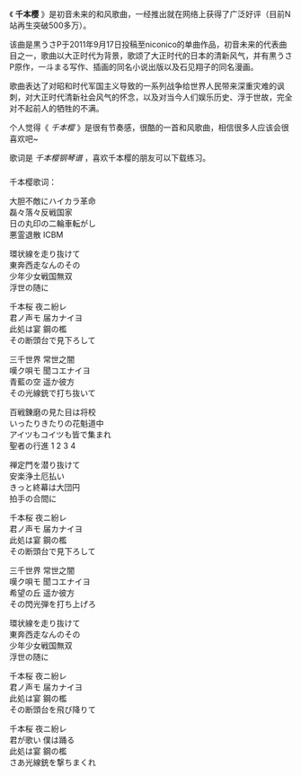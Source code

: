 

《 **千本樱** 》是初音未来的和风歌曲，一经推出就在网络上获得了广泛好评（目前N站再生突破500多万）。  
  
该曲是黒うさP于2011年9月17日投稿至niconico的单曲作品，初音未来的代表曲目之一，歌曲以大正时代为背景，歌颂了大正时代的日本的清新风气，并有黒うさP原作，一斗まる写作、插画的同名小说出版以及石见翔子的同名漫画。  
  
歌曲表达了对昭和时代军国主义导致的一系列战争给世界人民带来深重灾难的讽刺，对大正时代清新社会风气的怀念，以及对当今人们娱乐历史、浮于世故，完全对不起前人的牺牲的不满。  
  
个人觉得《 _千本樱_ 》是很有节奏感，很酷的一首和风歌曲，相信很多人应该会很喜欢吧~  
  
歌词是 _千本樱钢琴谱_ ，喜欢千本樱的朋友可以下载练习。

###  
千本樱歌词：

大胆不敵にハイカラ革命  
磊々落々反戦国家  
日の丸印の二輪車転がし  
悪霊退散 ICBM

環状線を走り抜けて  
東奔西走なんのその  
少年少女戦国無双  
浮世の随に

千本桜 夜ニ紛レ  
君ノ声モ 届カナイヨ  
此処は宴 鋼の檻  
その断頭台で見下ろして

三千世界 常世之闇  
嘆ク唄モ 聞コエナイヨ  
青藍の空 遥か彼方  
その光線銃で打ち抜いて

百戦錬磨の見た目は将校  
いったりきたりの花魁道中  
アイツもコイツも皆で集まれ  
聖者の行進 1 2 3 4

禅定門を潜り抜けて  
安楽浄土厄払い  
きっと終幕は大団円  
拍手の合間に

千本桜 夜ニ紛レ  
君ノ声モ 届カナイヨ  
此処は宴 鋼の檻  
その断頭台で見下ろして

三千世界 常世之闇  
嘆ク唄モ 聞コエナイヨ  
希望の丘 遥か彼方  
その閃光弾を打ち上げろ

環状線を走り抜けて  
東奔西走なんのその  
少年少女戦国無双  
浮世の随に

千本桜 夜ニ紛レ  
君ノ声モ 届カナイヨ  
此処は宴 鋼の檻  
その断頭台を飛び降りて

千本桜 夜ニ紛レ  
君が歌い 僕は踊る  
此処は宴 鋼の檻  
さあ光線銃を撃ちまくれ

